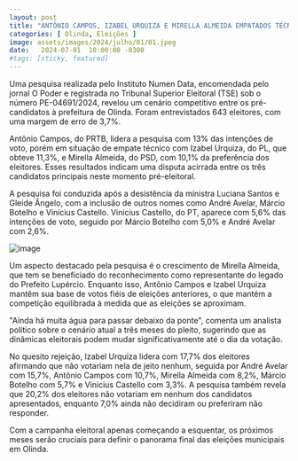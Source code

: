 ```yaml
---
layout: post
title: "ANTÔNIO CAMPOS, IZABEL URQUIZA E MIRELLA ALMEIDA EMPATADOS TÉCNICAMENTE"
categories: [ Olinda, Eleições ]
image: assets/images/2024/julho/01/01.jpeg
date:   2024-07-01  10:00:00 -0300
#tags: [sticky, featured]
---
```

Uma pesquisa realizada pelo Instituto Numen Data, encomendada pelo jornal O Poder e registrada no Tribunal Superior Eleitoral (TSE) sob o número PE-04691/2024, revelou um cenário competitivo entre os pré-candidatos à prefeitura de Olinda. Foram entrevistados 643 eleitores, com uma margem de erro de 3,7%.

Antônio Campos, do PRTB, lidera a pesquisa com 13% das intenções de voto, porém em situação de empate técnico com Izabel Urquiza, do PL, que obteve 11,3%, e Mirella Almeida, do PSD, com 10,1% da preferência dos eleitores. Esses resultados indicam uma disputa acirrada entre os três candidatos principais neste momento pré-eleitoral.

A pesquisa foi conduzida após a desistência da ministra Luciana Santos e Gleide Ângelo, com a inclusão de outros nomes como André Avelar, Márcio Botelho e Vinícius Castello. Vinicius Castello, do PT, aparece com 5,6% das intenções de voto, seguido por Márcio Botelho com 5,0% e André Avelar com 2,6%.

![image](https://github.com/correioolindense/correioolindense.github.io/assets/158768762/cf8d530c-15a6-49bc-b376-b172c223e5c2)


Um aspecto destacado pela pesquisa é o crescimento de Mirella Almeida, que tem se beneficiado do reconhecimento como representante do legado do Prefeito Lupércio. Enquanto isso, Antônio Campos e Izabel Urquiza mantêm sua base de votos fiéis de eleições anteriores, o que mantém a competição equilibrada à medida que as eleições se aproximam.

"Ainda há muita água para passar debaixo da ponte", comenta um analista político sobre o cenário atual a três meses do pleito, sugerindo que as dinâmicas eleitorais podem mudar significativamente até o dia da votação.

No quesito rejeição, Izabel Urquiza lidera com 17,7% dos eleitores afirmando que não votariam nela de jeito nenhum, seguida por André Avelar com 15,7%, Antônio Campos com 10,7%, Mirella Almeida com 8,2%, Márcio Botelho com 5,7% e Vinicius Castello com 3,3%. A pesquisa também revela que 20,2% dos eleitores não votariam em nenhum dos candidatos apresentados, enquanto 7,0% ainda não decidiram ou preferiram não responder.

Com a campanha eleitoral apenas começando a esquentar, os próximos meses serão cruciais para definir o panorama final das eleições municipais em Olinda.
